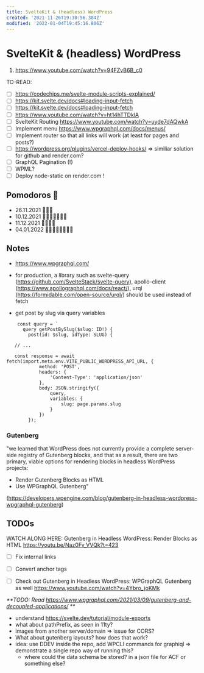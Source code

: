 ```yaml
---
title: SvelteKit & (headless) WordPress
created: '2021-11-26T19:30:56.384Z'
modified: '2022-01-04T19:45:16.806Z'
---
```


# SvelteKit & (headless) WordPress

1. https://www.youtube.com/watch?v=94FZvB6B_c0

TO-READ:
- [ ] https://codechips.me/svelte-module-scripts-explained/
- [ ] https://kit.svelte.dev/docs#loading-input-fetch
- [ ] https://kit.svelte.dev/docs#loading-input-fetch
- [ ] https://www.youtube.com/watch?v=ht14hTTDklA
- [ ] SvelteKit Routing https://www.youtube.com/watch?v=uyde7dAQwkA
- [ ] Implement menu https://www.wpgraphql.com/docs/menus/
- [ ] Implement router so that all links will work (at least for pages and posts?)
- [ ] https://wordpress.org/plugins/vercel-deploy-hooks/ => similiar solution for github and render.com? 
- [ ] GraphQL Pagination (!)
- [ ] WPML?
- [ ] Deploy node-static on render.com !

## Pomodoros 🍅

- 26.11.2021 🍅🍅🍅
- 10.12.2021 🍅🍅🍅🍅🍅🍅🍅
- 11.12.2021 🍅🍅🍅🍅
- 04.01.2022 🍅🍅🍅🍅🍅🍅🍅🍅

## Notes

- https://www.wpgraphql.com/

- for production, a library such as svelte-query (https://github.com/SvelteStack/svelte-query), apollo-client (https://www.apollographql.com/docs/react/), urql (https://formidable.com/open-source/urql/) should be used instead of fetch

- get post by slug via query variables

```
	const query = `
      query getPostBySlug($slug: ID!) {
        post(id: $slug, idType: SLUG) {
   
   // ...

   const response = await fetch(import.meta.env.VITE_PUBLIC_WORDPRESS_API_URL, {
			method: 'POST',
			headers: {
				'Content-Type': 'application/json'
			},
			body: JSON.stringify({
				query,
				variables: {
					slug: page.params.slug
				}
			})
		});

```

### Gutenberg

"we learned that WordPress does not currently provide a complete server-side registry of Gutenberg blocks, and that as a result, there are two primary, viable options for rendering blocks in headless WordPress projects:

- Render Gutenberg Blocks as HTML
- Use WPGraphQL Gutenberg" 

(https://developers.wpengine.com/blog/gutenberg-in-headless-wordpress-wpgraphql-gutenberg)

## TODOs

WATCH ALONG HERE: Gutenberg in Headless WordPress: Render Blocks as HTML https://youtu.be/Naz0Fv_VVQk?t=423 

- [ ] Fix internal links
- [ ] Convert anchor tags

- [ ] Check out Gutenberg in Headless WordPress: WPGraphQL Gutenberg as well https://www.youtube.com/watch?v=4Ybro_joKMk

_**TODO: Read https://www.wpgraphql.com/2021/03/09/gutenberg-and-decoupled-applications/ **_



- understand https://svelte.dev/tutorial/module-exports
- what about pathPrefix, as seen in 11ty?
- images from another server/domain => issue for CORS?
- What about gutenberg layouts? how does that work?
- idea: use DDEV inside the repo, add WPCLI commands for graphiql => demonstrate a single repo way of running this?
  - where could the data schema be stored? in a json file for ACF or something else?

